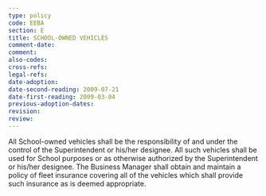 ```yaml
---
type: policy
code: EEBA
section: E
title: SCHOOL-OWNED VEHICLES
comment-date:
comment:
also-codes:
cross-refs:
legal-refs:
date-adoption: 
date-second-reading: 2009-07-21
date-first-reading: 2009-03-04
previous-adoption-dates: 
revision: 
review: 
---
```


All School-owned vehicles shall be the responsibility of and under the control of the Superintendent or his/her designee.  All such vehicles shall be used for School purposes or as otherwise authorized by the Superintendent or his/her designee.  The Business Manager shall obtain and maintain a policy of fleet insurance covering all of the vehicles which shall provide such insurance as is deemed appropriate.

